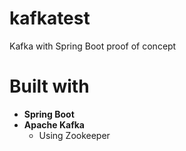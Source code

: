 # kafkatest

Kafka with Spring Boot proof of concept

# Built with
- **Spring Boot**
- **Apache Kafka**
  - Using Zookeeper
